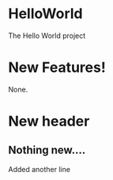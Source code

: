 HelloWorld
==========
The Hello World project

New Features!
=
None.

New header
=
Nothing new....
-
Added another line
